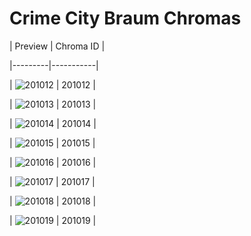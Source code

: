 # Crime City Braum Chromas


| Preview | Chroma ID |

|---------|-----------|

| ![201012](https://raw.communitydragon.org/latest/plugins/rcp-be-lol-game-data/global/default/v1/champion-chroma-images/201/201012.png) | 201012 |

| ![201013](https://raw.communitydragon.org/latest/plugins/rcp-be-lol-game-data/global/default/v1/champion-chroma-images/201/201013.png) | 201013 |

| ![201014](https://raw.communitydragon.org/latest/plugins/rcp-be-lol-game-data/global/default/v1/champion-chroma-images/201/201014.png) | 201014 |

| ![201015](https://raw.communitydragon.org/latest/plugins/rcp-be-lol-game-data/global/default/v1/champion-chroma-images/201/201015.png) | 201015 |

| ![201016](https://raw.communitydragon.org/latest/plugins/rcp-be-lol-game-data/global/default/v1/champion-chroma-images/201/201016.png) | 201016 |

| ![201017](https://raw.communitydragon.org/latest/plugins/rcp-be-lol-game-data/global/default/v1/champion-chroma-images/201/201017.png) | 201017 |

| ![201018](https://raw.communitydragon.org/latest/plugins/rcp-be-lol-game-data/global/default/v1/champion-chroma-images/201/201018.png) | 201018 |

| ![201019](https://raw.communitydragon.org/latest/plugins/rcp-be-lol-game-data/global/default/v1/champion-chroma-images/201/201019.png) | 201019 |
